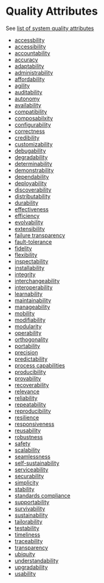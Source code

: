 # Quality Attributes

See [list of system quality attributes](https://en.wikipedia.org/wiki/List_of_system_quality_attributes)

* [accessbility](https://en.wikipedia.org/wiki/Accessibility)
* [accessibility](https://wikipedia.org/wiki/Accessibility)
* [accountability](TODO)
* [accuracy](https://wikipedia.org/wiki/Accuracy)
* [adaptability](https://wikipedia.org/wiki/Adaptation_(computer_science))
* [administrability](TODO)
* [affordability](https://en.wiktionary.orghttps://wikipedia.org/wiki/affordability)
* [agility](https://wikipedia.org/wiki/Agility)
* [auditability](https://wikipedia.org/wiki/Auditability)
* [autonomy](https://wikipedia.org/wiki/Autonomy)
* [availability](https://wikipedia.org/wiki/Availability)
* [compatibility](https://en.wiktionary.orghttps://wikipedia.org/wiki/compatibility)
* [composabilxity](https://wikipedia.org/wiki/Composability)
* [configurability](https://en.wiktionary.orghttps://wikipedia.org/wiki/configurability)
* [correctness](https://wikipedia.org/wiki/Correctness_(computer_science))
* [credibility](https://wikipedia.org/wiki/Credibility)
* [customizability](https://en.wiktionary.orghttps://wikipedia.org/wiki/customizability)
* [debugability](TODO)
* [degradability](https://en.wiktionary.orghttps://wikipedia.org/wiki/degradability)
* [determinability](https://en.wiktionary.orghttps://wikipedia.org/wiki/determinable)
* [demonstrability](https://en.wiktionary.orghttps://wikipedia.org/wiki/demonstrability)
* [dependability](https://wikipedia.org/wiki/Dependability)
* [deployability](https://en.wiktionary.orghttps://wikipedia.org/wiki/deployability)
* [discoverability](https://wikipedia.org/wiki/Discoverability)
* [distributability](https://en.wiktionary.orghttps://wikipedia.org/wiki/distributability)
* [durability](https://wikipedia.org/wiki/Durability_(database_systems))
* [effectiveness](https://wikipedia.org/wiki/Effectiveness)
* [efficiency](https://en.wiktionary.orghttps://wikipedia.org/wiki/efficiency)
* [evolvability](https://wikipedia.org/wiki/Evolvability)
* [extensibility](https://wikipedia.org/wiki/Extensibility)
* [failure transparency](https://wikipedia.org/wiki/Failure_transparency)
* [fault-tolerance](https://wikipedia.org/wiki/Fault-tolerance)
* [fidelity](https://wikipedia.org/wiki/Fidelity)
* [flexibility](https://wikipedia.org/wiki/Flexibility_(engineering))
* [inspectability](https://en.wiktionary.orghttps://wikipedia.org/wiki/inspectability)
* [installability](https://en.wiktionary.orghttps://wikipedia.org/wiki/installability)
* [integrity](https://wikipedia.org/wiki/Data_corruption)
* [interchangeability](https://wikipedia.org/wiki/Interchangeable_parts)
* [interoperability](https://wikipedia.org/wiki/Interoperability)
* [learnability](https://wikipedia.org/wiki/Learnability)
* [maintainability](https://wikipedia.org/wiki/Maintainability)
* [manageability](https://en.wiktionary.orghttps://wikipedia.org/wiki/manageability)
* [mobility](https://en.wiktionary.orghttps://wikipedia.org/wiki/mobility)
* [modifiability](https://en.wiktionary.orghttps://wikipedia.org/wiki/modifiability)
* [modularity](https://wikipedia.org/wiki/Modularity_(programming))
* [operability](https://wikipedia.org/wiki/Operability)
* [orthogonality](https://wikipedia.org/wiki/Orthogonality#Computer_science)
* [portability](https://wikipedia.org/wiki/Software_portability)
* [precision](https://wikipedia.org/wiki/Precision_(computer_science))
* [predictability](https://wikipedia.org/wiki/Predictability)
* [process capabilities](https://wikipedia.org/wiki/Capability_(systems_engineering))
* [producibility](https://en.wiktionary.orghttps://wikipedia.org/wiki/producibility)
* [provability](https://en.wiktionary.orghttps://wikipedia.org/wiki/provability)
* [recoverability](https://en.wiktionary.orghttps://wikipedia.org/wiki/recoverability)
* [relevance](https://wikipedia.org/wiki/Relevance)
* [reliability](https://wikipedia.org/wiki/Reliability_(computer_networking))
* [repeatability](https://wikipedia.org/wiki/Repeatability)
* [reproducibility](https://wikipedia.org/wiki/Reproducibility)
* [resilience](https://wikipedia.org/wiki/Resilience_(engineering_and_construction))
* [responsiveness](https://wikipedia.org/wiki/Responsiveness)
* [reusability](https://wikipedia.org/wiki/Reusability)
* [robustness](https://wikipedia.org/wiki/Robustness_(computer_science))
* [safety](https://wikipedia.org/wiki/Safety)
* [scalability](https://wikipedia.org/wiki/Scalability)
* [seamlessness](https://en.wiktionary.orghttps://wikipedia.org/wiki/Special:Search/seamless)
* [self-sustainability](https://wikipedia.org/wiki/Self-sustainability)
* [serviceability](https://wikipedia.org/wiki/Serviceability_(computer))
* [securability](https://en.wiktionary.orghttps://wikipedia.org/wiki/securability)
* [simplicity](https://wikipedia.org/wiki/Simplicity)
* [stability](https://wikipedia.org/wiki/Stability_Model)
* [standards compliance](https://wikipedia.org/wiki/Standardization)
* [supportability](TODO)
* [survivability](https://wikipedia.org/wiki/Survivability)
* [sustainability](https://wikipedia.org/wiki/Sustainability)
* [tailorability](https://en.wiktionary.orghttps://wikipedia.org/wiki/tailorability)
* [testability](https://wikipedia.org/wiki/Testability)
* [timeliness](https://wikipedia.org/wiki/Timeliness)
* [traceability](https://wikipedia.org/wiki/Traceability)
* [transparency](https://wikipedia.org/wiki/Transparency_(behavior))
* [ubiquity](https://en.wiktionary.orghttps://wikipedia.org/wiki/ubiquity)
* [understandability](https://wikipedia.org/wiki/Understandability)
* [upgradability](https://en.wiktionary.orghttps://wikipedia.org/wiki/upgradability)
* [usability](https://wikipedia.org/wiki/Usability)
